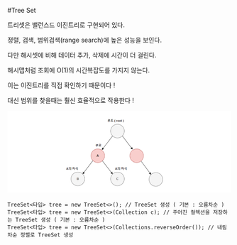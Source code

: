 #Tree Set

트리셋은 밸런스드 이진트리로 구현되어 있다.

정렬, 검색, 범위검색(range search)에 높은 성능을 보인다.

다만 해시셋에 비해 데이터 추가, 삭제에 시간이 더 걸린다.

해시맵처럼 조회에 O(1)의 시간복잡도를 가지지 않는다.

이는 이진트리를 직접 확인하기 때문이다 !

대신 범위를 찾을때는 훨신 효율적으로 작용한다 ! 

![img.png](img.png)

```
TreeSet<타입> tree = new TreeSet<>(); // TreeSet 생성 ( 기본 : 오름차순 )
TreeSet<타입> tree = new TreeSet<>(Collection c); // 주어진 컬렉션을 저장하는 TreeSet 생성 ( 기본 : 오름차순 )
TreeSet<타입> tree = new TreeSet<>(Collections.reverseOrder()); // 내림차순 정렬로 TreeSet 생성
```
